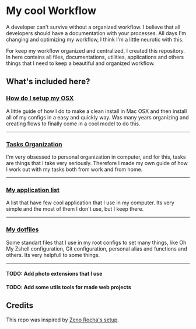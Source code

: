 # My cool Workflow

A developer can't survive without a organized workflow. I believe that all developers should have a documentation with your processes. All days I'm changing and optimizing my workflow, I think I'm a little neurotic with this.

For keep my workflow organized and centralized, I created this repository. In here contains all files, documentations, utilities, applications and others things that I need to keep a beautiful and organized workflow.

## What's included here?

### [How do I setup my OSX](setup-osx.md)

A little guide of how I do to make a clean install in Mac OSX and then install all of my configs in a easy and quickly way. Was many years organizing and creating flows to finally come in a cool model to do this.

---

### [Tasks Organization](tasks.md)

I'm very obsessed to personal organization in computer, and for this, tasks are things that I take very seriously. Therefore I made my own guide of how I work out with my tasks both from work and from home.

---

### [My application list](apps.md)

A list that have few cool application that I use in my computer. Its very simple and the most of them I don't use, but I keep there.

---

### [My dotfiles](/dotfiles)

Some standart files that I use in my root configs to set many things, like Oh My Zshell configuration, Git configuration, personal alias and functions and others. Its very helpfull to some things.

---

#### TODO: Add photo extensions that I use
#### TODO: Add some utils tools for made web projects

## Credits

This repo was inspired by [Zeno Rocha's setup](https://gist.github.com/zenorocha/7159780).
